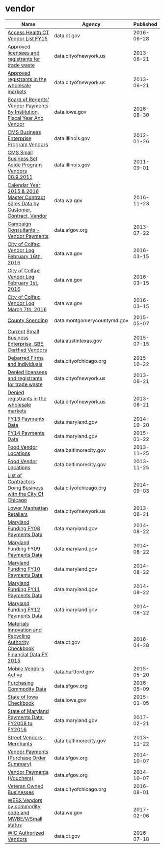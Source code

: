 # vendor

Name | Agency | Published
---- | ---- | ---------
[Access Health CT Vendor List FY15](../socrata/j539-62a8.md) | data.ct.gov | 2016-06-28
[Approved licensees and registrants for trade waste](../socrata/tphb-2tdm.md) | data.cityofnewyork.us | 2013-06-21
[Approved registrants in the wholesale markets](../socrata/sapz-4gsi.md) | data.cityofnewyork.us | 2013-06-21
[Board of Regents' Vendor Payments By Institution, Fiscal Year And Vendor](../socrata/y3id-d73d.md) | data.iowa.gov | 2016-08-30
[CMS Business Enterprise Program Vendors](../socrata/8ds9-k45j.md) | data.illinois.gov | 2012-01-26
[CMS Small Business Set Aside Program Vendors 08.9.2011](../socrata/sp57-w96j.md) | data.illinois.gov | 2011-09-01
[Calendar Year 2015 & 2016 Master Contract Sales Data by Customer, Contract, Vendor](../socrata/n8q6-4twj.md) | data.wa.gov | 2016-11-23
[Campaign Consultants - Vendor Payments](../socrata/ewuz-v3y2.md) | data.sfgov.org | 2013-07-22
[City of Colfax: Vendor Log February 16th, 2016](../socrata/5duh-m3h5.md) | data.wa.gov | 2016-03-15
[City of Colfax: Vendor Log February 1st, 2016](../socrata/e573-w2te.md) | data.wa.gov | 2016-03-15
[City of Colfax: Vendor Log March 7th, 2016](../socrata/7m2f-hxab.md) | data.wa.gov | 2016-03-15
[County Spending](../socrata/vpf9-6irq.md) | data.montgomerycountymd.gov | 2015-05-07
[Current Small Business Enterprise, SBE, Certfied Vendors](../socrata/uxwx-55kj.md) | data.austintexas.gov | 2015-07-15
[Debarred Firms and Individuals](../socrata/y93d-d9e3.md) | data.cityofchicago.org | 2015-10-22
[Denied licensees and registrants for trade waste](../socrata/5t7n-dizh.md) | data.cityofnewyork.us | 2013-06-21
[Denied registrants in the wholesale markets](../socrata/35f6-8qd2.md) | data.cityofnewyork.us | 2013-06-21
[FY13 Payments Data](../socrata/v46w-kaxh.md) | data.maryland.gov | 2014-10-20
[FY14 Payments Data](../socrata/8xda-39tn.md) | data.maryland.gov | 2015-01-22
[Food Vendor Locations](../socrata/bqw3-z52q.md) | data.baltimorecity.gov | 2013-11-25
[Food Vendor Locations](../socrata/bqw3-z52q.md) | data.baltimorecity.gov | 2013-11-25
[List of Contractors Doing Business with the City Of Chicago](../socrata/5wd9-d675.md) | data.cityofchicago.org | 2014-09-03
[Lower Manhattan Retailers](../socrata/cw88-qpsr.md) | data.cityofnewyork.us | 2013-06-21
[Maryland Funding FY08 Payments Data](../socrata/s5um-72q3.md) | data.maryland.gov | 2014-08-22
[Maryland Funding FY09 Payments Data](../socrata/6m3w-wpyf.md) | data.maryland.gov | 2014-08-22
[Maryland Funding FY10 Payments Data](../socrata/nzxu-igpz.md) | data.maryland.gov | 2014-08-22
[Maryland Funding FY11 Payments Data](../socrata/na74-jvan.md) | data.maryland.gov | 2014-08-22
[Maryland Funding FY12 Payments Data](../socrata/4we7-9k2i.md) | data.maryland.gov | 2014-08-22
[Materials Innovation and Recycling Authority Checkbook Financial Data FY 2015](../socrata/h9wp-48dh.md) | data.ct.gov | 2016-04-28
[Mobile Vendors Active](../socrata/gab7-hi8g.md) | data.hartford.gov | 2015-05-20
[Purchasing Commodity Data](../socrata/ebsh-uavg.md) | data.sfgov.org | 2016-05-09
[State of Iowa Checkbook](../socrata/cyqb-8ina.md) | data.iowa.gov | 2015-01-05
[State of Maryland Payments Data: FY2008 to FY2016](../socrata/gja3-vy5r.md) | data.maryland.gov | 2017-02-21
[Street Vendors - Merchants](../socrata/uqwn-g6hs.md) | data.baltimorecity.gov | 2013-11-22
[Vendor Payments (Purchase Order Summary)](../socrata/p5r5-fd7g.md) | data.sfgov.org | 2014-10-07
[Vendor Payments (Vouchers)](../socrata/n9pm-xkyq.md) | data.sfgov.org | 2014-10-07
[Veteran Owned Businesses](../socrata/czzw-ymcb.md) | data.cityofchicago.org | 2016-08-01
[WEBS Vendors by commodity code and MWBE/V/Small status](../socrata/3kwi-7zsj.md) | data.wa.gov | 2017-02-06
[WIC Authorized Vendors](../socrata/jk32-cd4i.md) | data.ct.gov | 2016-07-18


